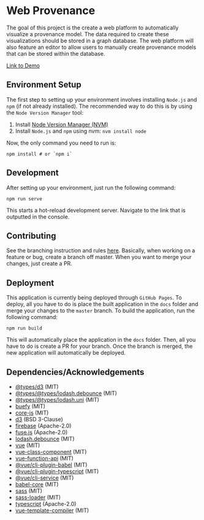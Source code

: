 # Web Provenance
The goal of this project is the create a web platform to automatically visualize a provenance model. The data required to create these visualizations should be stored in a graph database. The web platform will also feature an editor to allow users to manually create provenance models that can be stored within the database.

[Link to Demo](https://sfb-elaine.github.io/WebProv/)

## Environment Setup
The first step to setting up your environment involves installing `Node.js` and `npm` (if not already installed). The recommended way to do this is by using the `Node Version Manager` tool:
1. Install [Node Version Manager (NVM)](https://github.com/nvm-sh/nvm#install--update-script)
1. Install `Node.js` and `npm` using nvm: `nvm install node`

Now, the only command you need to run is:
```
npm install # or `npm i`
```

## Development
After setting up your environment, just run the following command:

```
npm run serve
```

This starts a hot-reload development server. Navigate to the link that is outputted in the console.

## Contributing
See the branching instruction and rules [here](https://guides.github.com/introduction/flow/). Basically, when working on a feature or bug, create a branch off master. When you want to merge your changes, just create a PR.

## Deployment
This application is currently being deployed through `GitHub Pages`. To deploy, all you have to do is place the built application in the `docs` folder and merge your changes to the `master` branch. To build the application, run the following command:
```
npm run build
```

This will automatically place the application in the `docs` folder. Then, all you have to do is create a PR for your branch. Once the branch is merged, the new application will automatically be deployed.

## Dependencies/Acknowledgements
- [@types/d3](https://www.npmjs.com/package/@types/d3) (MIT)
- [@types/@types/lodash.debounce](https://www.npmjs.com/package/@types/@types/lodash.debounce) (MIT)
- [@types/@types/lodash.uni](https://www.npmjs.com/package/@types/@types/lodash.uni) (MIT)
- [buefy](https://www.npmjs.com/package/buefy) (MIT)
- [core-js](https://www.npmjs.com/package/core-js) (MIT)
- [d3](https://www.npmjs.com/package/d3) (BSD 3-Clause)
- [firebase](https://www.npmjs.com/package/firebase) (Apache-2.0)
- [fuse.js](https://www.npmjs.com/package/fuse.js) (Apache-2.0)
- [lodash.debounce](https://www.npmjs.com/package/lodash.debounce) (MIT)
- [vue](https://www.npmjs.com/package/vue) (MIT)
- [vue-class-component](https://www.npmjs.com/package/vue-class-component) (MIT)
- [vue-function-api](https://www.npmjs.com/package/vue-function-api) (MIT)
- [@vue/cli-plugin-babel](https://www.npmjs.com/package/@vue/cli-plugin-babel) (MIT)
- [@vue/cli-plugin-typescript](https://www.npmjs.com/package/@vue/cli-plugin-typescript) (MIT)
- [@vue/cli-service](https://www.npmjs.com/package/@vue/cli-service) (MIT)
- [babel-core](https://www.npmjs.com/package/babel-core) (MIT)
- [sass](https://www.npmjs.com/package/sass) (MIT)
- [sass-loader](https://www.npmjs.com/package/sass-loader) (MIT)
- [typescript](https://www.npmjs.com/package/typescript) (Apache-2.0)
- [vue-template-compiler](https://www.npmjs.com/package/vue-template-compiler) (MIT)
